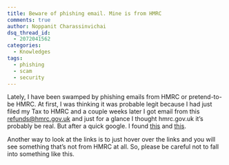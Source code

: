 ```yaml
---
title: Beware of phishing email. Mine is from HMRC
comments: true
author: Noppanit Charassinvichai
dsq_thread_id:
  - 2072041562
categories:
  - Knowledges
tags:
  - phishing
  - scam
  - security
---
```

Lately, I have been swamped by phishing emails from HMRC or pretend-to-be HMRC. At first, I was thinking it was probable legit because I had just filed my Tax to HMRC and a couple weeks later I got email from this refunds@hmrc.gov.uk and just for a glance I thought hmrc.gov.uk it&#8217;s probably be real. But after a quick google. I found [this][1] and [this][2]. 

Another way to look at the links is to just hover over the links and you will see something that&#8217;s not from HMRC at all. So, please be careful not to fall into something like this.

 [1]: http://www.hmrc.gov.uk/security/examples.htm "hmrc scam"
 [2]: http://www.spamfighter.com/News-12966-HMRC-Cautions-about-Tax-Rebate-Phishing-Scams.htm "hmrc scam"